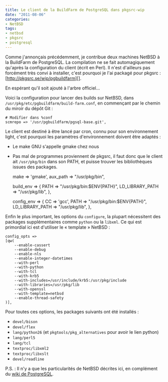 ```yaml
---
title: Le client de la BuildFarm de PostgreSQL dans pkgsrc-wip
date: "2011-08-06"
categories:
- NetBSD
tags:
- netbsd
- pkgsrc
- postgresql
---
```


Comme j'annonçais précédemment, je contribue deux machines NetBSD à la
BuildFarm de PostgreSQL. La compilation ne se fait automagiquement
qu'après la configuration du client (écrit en Perl). Il n'est d'ailleurs
pas forcément très convi à installer, c'est pourquoi je l'ai packagé
pour pkgsrc : [http://pkgsrc.se/wip/pgbuildfarm][].

<!--more-->

En espérant qu'il soit ajouté à l'arbre officiel...

Voici la configuration pour lancer des builds sur NetBSD, dans
`/usr/pkg/etc/pgbuildfarm/build-farm.conf`, en commençant par le chemin
du miroir du dépôt Git :

    
    # Modifier dans %conf
    scmrepo => '/usr/pgbuildfarm/pgsql-base.git',
    

Le client est destiné à être lancé par cron, connu pour son
environnement light, c'est pourquoi les paramètres d'environnement
doivent être adaptés :

-   Le make GNU s'appelle gmake chez nous
-   Pas mal de programmes proviennent de pkgsrc, il faut donc que le
    client ait `/usr/pkg/bin` dans son PATH, et puisse trouver les
    bibliothèques issues des packages.

    
    make => 'gmake',
    aux_path => "/usr/pkg/bin",
    
    build_env =>
    {
        PATH => "/usr/pkg/bin:$ENV{PATH}",
        LD_LIBRARY_PATH => "/usr/pkg/lib",
    },
    
    config_env =>
    {
        CC => 'gcc',
        PATH => "/usr/pkg/bin:$ENV{PATH}",
        LD_LIBRARY_PATH => "/usr/pkg/lib",
    },
    

Enfin le plus important, les options du `configure`, la plupart
nécessitent des packages supplémentaires comme `python` ou la `libxml`.
Ce qui est primordial ici est d'utiliser le « template » NetBSD :

    
    config_opts =>
    [qw(
        --enable-cassert
        --enable-debug
        --enable-nls
        --enable-integer-datetimes
        --with-perl
        --with-python
        --with-tcl
        --with-krb5
        --with-includes=/usr/include/krb5:/usr/pkg/include
        --with-libraries=/usr/pkg/lib
        --with-openssl
        --with-template=netbsd
        --enable-thread-safety
    )],
    

Pour toutes ces options, les packages suivants ont été installés :

-   `devel/bison`
-   `devel/flex`
-   `lang/python26` (et `pkgtools/pkg_alternatives` pour avoir le lien
    python)
-   `lang/perl5`
-   `lang/tcl`
-   `textproc/libxml2`
-   `textproc/libxslt`
-   `devel/readline`

P.S. : Il n'y a que les particularités de NetBSD décrites ici, en
complément du [wiki de PostgreSQL][].


[http://pkgsrc.se/wip/pgbuildfarm]: http://pkgsrc.se/wip/pgbuildfarm
[wiki de PostgreSQL]: http://wiki.postgresql.org/wiki/PostgreSQL_Buildfarm_Howto
